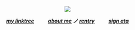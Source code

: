 

<h5 align="center"

![](https://64.media.tumblr.com/a1fadbe3dfdbeff1c256c4d3b3cbc22e/86f2109564174a46-75/s250x400/e5e4ecb86bdae70ee9bf684b0220f33f6056645a.pnj)

[my linktree](https://linktr.ee/6zerb) 　  　 [about me](https://en.pronouns.page/@6zerb) ノ [rentry](https://rentry.co/6zerb) 　  　 [sign ata](https://6zerb.atabook.org) 

![]()

